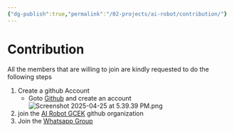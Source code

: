 ```yaml
---
{"dg-publish":true,"permalink":"/02-projects/ai-robot/contribution/"}
---
```



# Contribution 
All the members that are willing to join are kindly requested to do the following steps 

1. Create a github Account 
	- Goto [Github](https://github.com/) and create an account 
![Screenshot 2025-04-25 at 5.39.39 PM.png](/img/user/Files/attachments/Screenshot%202025-04-25%20at%205.39.39%20PM.png)
2. join the [AI Robot GCEK](https://github.com/AI-Robot-GCEK) github organization 
3. Join the [Whatsapp Group]()

